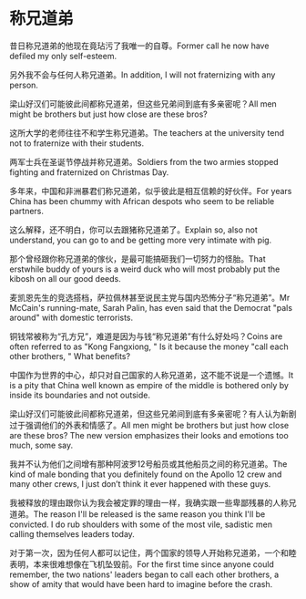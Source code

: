 # 称兄道弟

<p><span class="chinese">昔日称兄道弟的他现在竟玷污了我唯一的自尊。</span><span class="english">Former call he now have defiled my only self-esteem.</span></p>

<p><span class="chinese">另外我不会与任何人称兄道弟。</span><span class="english">In addition, I will not fraternizing with any person.</span></p>

<p><span class="chinese">梁山好汉们可能彼此间都称兄道弟，但这些兄弟间到底有多亲密呢？</span><span class="english">All men might be brothers but just how close are these bros?</span></p>

<p><span class="chinese">这所大学的老师往往不和学生称兄道弟。</span><span class="english">The teachers at the university tend not to fraternize with their students.</span></p>

<p><span class="chinese">两军士兵在圣诞节停战并称兄道弟。</span><span class="english">Soldiers from the two armies stopped fighting and fraternized on Christmas Day.</span></p>

<p><span class="chinese">多年来，中国和非洲暴君们称兄道弟，似乎彼此是相互信赖的好伙伴。</span><span class="english">For years China has been chummy with African despots who seem to be reliable partners.</span></p>

<p><span class="chinese">这么解释，还不明白，你可以去跟猪称兄道弟了。</span><span class="english">Explain so, also not understand, you can go to and be getting more very intimate with pig.</span></p>

<p><span class="chinese">那个曾经跟你称兄道弟的傢伙，是最可能搞砸我们一切努力的怪胎。</span><span class="english">That erstwhile buddy of yours is a weird duck who will most probably put the kibosh on all our good deeds.</span></p>

<p><span class="chinese">麦凯恩先生的竞选搭档，萨拉佩林甚至说民主党与国内恐怖分子“称兄道弟”。</span><span class="english">Mr McCain's running-mate, Sarah Palin, has even said that the Democrat "pals around" with domestic terrorists.</span></p>

<p><span class="chinese">铜钱常被称为“孔方兄”，难道是因为与钱“称兄道弟”有什么好处吗？</span><span class="english">Coins are often referred to as "Kong Fangxiong, " Is it because the money "call each other brothers, " What benefits?</span></p>

<p><span class="chinese">中国作为世界的中心，却只对自己国家的人称兄道弟，这不能不说是一个遗憾。</span><span class="english">It is a pity that China well known as empire of the middle is bothered only by inside its boundaries and not outside.</span></p>

<p><span class="chinese">梁山好汉们可能彼此间都称兄道弟，但这些兄弟间到底有多亲密呢？有人认为新剧过于强调他们的外表和情感了。</span><span class="english">All men might be brothers but just how close are these bros? The new version emphasizes their looks and emotions too much, some say.</span></p>

<p><span class="chinese">我并不认为他们之间增有那种阿波罗12号船员或其他船员之间的称兄道弟。</span><span class="english">The kind of male bonding that you definitely found on the Apollo 12 crew and many other crews, I just don’t think it ever happened with these guys.</span></p>

<p><span class="chinese">我被释放的理由跟你认为我会被定罪的理由一样，我确实跟一些卑鄙残暴的人称兄道弟。</span><span class="english">The reason I'll be released is the same reason you think I'll be convicted. I do rub shoulders with some of the most vile, sadistic men calling themselves leaders today.</span></p>

<p><span class="chinese">对于第一次，因为任何人都可以记住，两个国家的领导人开始称兄道弟，一个和睦表明，本来很难想像在飞机坠毁前。</span><span class="english">For the first time since anyone could remember, the two nations' leaders began to call each other brothers, a show of amity that would have been hard to imagine before the crash.</span></p>

